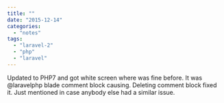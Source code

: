 ```yaml
---
title: ""
date: "2015-12-14"
categories: 
  - "notes"
tags: 
  - "laravel-2"
  - "php"
  - "laravel"
---
```


Updated to PHP7 and got white screen where was fine before. It was @laravelphp blade comment block causing. Deleting comment block fixed it. Just mentioned in case anybody else had a similar issue.
